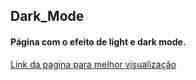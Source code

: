 ## Dark_Mode

<h4>Página com o efeito de light e dark mode.</h4>

<a href="https://viniciussilver.github.io/Dark_Mode/
">Link da pagina para melhor visualização</a>
